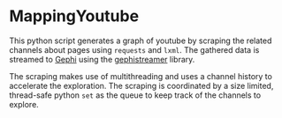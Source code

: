 # MappingYoutube

This python script generates a graph of youtube by scraping the related channels about pages using `requests` and `lxml`.
The gathered data is streamed to [Gephi](https://github.com/gephi/gephi) using the [gephistreamer](https://github.com/totetmatt/GephiStreamer) library.

The scraping makes use of multithreading and uses a channel history to accelerate the exploration. The scraping is coordinated by a size limited, thread-safe python `set` as the queue to keep track of the channels to explore.

